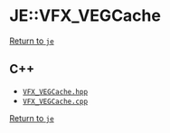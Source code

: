 # JE::VFX_VEGCache

[Return to `je`](/docs/je.md)

## C++

- [`VFX_VEGCache.hpp`](/src/je/VFX_VEGCache.hpp)
- [`VFX_VEGCache.cpp`](/src/je/VFX_VEGCache.cpp)

[Return to `je`](/docs/je.md)
